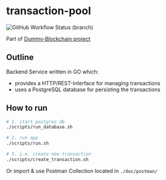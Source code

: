 # transaction-pool

![GitHub Workflow Status (branch)](https://img.shields.io/github/workflow/status/philohsophy/transaction-pool/CI/main)

Part of [Dummy-Blockchain project](https://github.com/users/philohsophy/projects/1)

## Outline

Backend Service written in GO which:

- provides a HTTP/REST-Interface for managing transactions
- uses a PostgreSQL database for persisting the transactions

## How to run

```bash
# 1. start postgres db
./scripts/run_database.sh

# 2. run app
./scripts/run.sh

# 3. i.e. create new transaction
./scripts/create_transaction.sh
```

Or import & use Postman Collection located in ```./doc/postman/```
